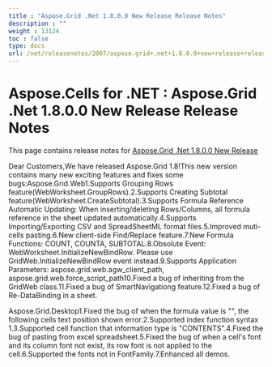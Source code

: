 ```yaml
---
title : "Aspose.Grid .Net 1.8.0.0 New Release Release Notes" 
description : "" 
weight : 13124 
toc : false
type: docs
url: /net/releasenotes/2007/aspose.grid+.net+1.8.0.0+new+release+release+notes/
---
```


# Aspose.Cells for .NET : Aspose.Grid .Net 1.8.0.0 New Release Release Notes


This page contains release notes for [Aspose.Grid .Net 1.8.0.0 New Release](http://www.aspose.com/downloads/cells/net/new-releases/aspose.grid-.net-1.8.0.0-new-release/)

Dear Customers,We have released Aspose.Grid 1.8!This new version contains many new exciting features and fixes some bugs:Aspose.Grid.Web1.Supports Grouping Rows feature(WebWorksheet.GroupRows).2.Supports Creating Subtotal feature(WebWorksheet.CreateSubtotal).3.Supports Formula Reference Automatic Updating: When inserting/deleting Rows/Columns, all formula reference in the sheet updated automatically.4.Supports Importing/Exporting CSV and SpreadSheetML format files.5.Improved muti-cells pasting.6.New client-side Find/Replace feature.7.New Formula Functions: COUNT, COUNTA, SUBTOTAL.8.Obsolute Event: WebWorksheet.InitializeNewBindRow. Please use GridWeb.InitializeNewBindRow event instead.9.Supports Application Parameters: aspose.grid.web.agw\_client\_path, aspose.grid.web.force\_script\_path10.Fixed a bug of inheriting from the GridWeb class.11.Fixed a bug of SmartNavigationg feature.12.Fixed a bug of Re-DataBinding in a sheet.

Aspose.Grid.Desktop1.Fixed the bug of when the formula value is "", the following cells text position shown error.2.Supported index function syntax 1.3.Supported cell function that information type is "CONTENTS".4.Fixed the bug of pasting from excel spreadsheet.5.Fixed the bug of when a cell's font and its column font not exist, its row font is not applied to the cell.6.Supported the fonts not in FontFamily.7.Enhanced all demos.

